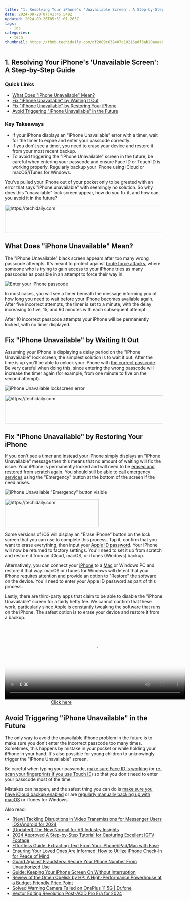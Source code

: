 ```yaml
---
title: "1. Resolving Your iPhone's 'Unavailable Screen': A Step-by-Step Guide"
date: 2024-09-20T07:41:45.548Z
updated: 2024-09-26T05:51:01.265Z
tags:
  - ios
categories:
  - tech
thumbnail: https://thmb.techidaily.com/df2009c639407c10216adf3ab20aeaa652a10152c64c0456c40360dd20bfbffb.jpeg
---
```


## 1. Resolving Your iPhone's 'Unavailable Screen': A Step-by-Step Guide

### Quick Links

* [What Does "iPhone Unavailable" Mean?](https://ios-location-track.techidaily.com/in-2024-9-best-phone-monitoring-apps-for-apple-iphone-13-pro-drfone-by-drfone-virtual-ios/)
* [Fix "iPhone Unavailable" by Waiting It Out](https://fox-http.techidaily.com/updated-editmasters-selecting-the-best-4k-screens-for-creatives/)
* [Fix "iPhone Unavailable" by Restoring Your iPhone](https://review-topics.techidaily.com/put-and-play-mkv-movies-on-xiaomi-redmi-k70-pro-by-aiseesoft-video-converter-play-mkv-on-android/)
* [Avoid Triggering "iPhone Unavailable" in the Future](https://some-skills.techidaily.com/2024-approved-the-ultimate-guide-to-ppro-fs-viewing/)

### Key Takeaways

* If your iPhone displays an "iPhone Unavailable" error with a timer, wait for the timer to expire and enter your passcode correctly.
* If you don't see a timer, you need to erase your device and restore it from your most recent backup.
* To avoid triggering the "iPhone Unavailable" screen in the future, be careful when entering your passcode and ensure Face ID or Touch ID is working properly. Regularly backup your iPhone using iCloud or macOS/iTunes for Windows.

 You've pulled your iPhone out of your pocket only to be greeted with an error that says "iPhone unavailable" with seemingly no solution. So why does this "unavailable" lock screen appear, how do you fix it, and how can you avoid it in the future?

<!-- affiliate ads begin -->
<a href="https://aligracehair.sjv.io/c/5597632/1880976/19272" target="_top" id="1880976">
  <img src="//a.impactradius-go.com/display-ad/19272-1880976" border="0" alt="https://techidaily.com" width="728" height="90"/>
</a>
<img height="0" width="0" src="https://aligracehair.sjv.io/i/5597632/1880976/19272" style="position:absolute;visibility:hidden;" border="0" />
<!-- affiliate ads end -->

##  What Does "iPhone Unavailable" Mean?

 The "iPhone Unavailable" black screen appears after too many wrong passcode attempts. It's meant to protect against [brute force attacks](https://discover-best.techidaily.com/integrating-hyperautomation-with-sap-cloud-revolutionizing-the-financial-industry-through-abbyy-solutions/), where someone who is trying to gain access to your iPhone tries as many passcodes as possible in an attempt to force their way in.

![Enter your iPhone passcode](https://static1.howtogeekimages.com/wordpress/wp-content/uploads/2022/11/enter_passcode_iphone.jpg) 

 In most cases, you will see a timer beneath the message informing you of how long you need to wait before your iPhone becomes available again. After five incorrect attempts, the timer is set to a minute, with the delay increasing to five, 15, and 60 minutes with each subsequent attempt.

 After 10 incorrect passcode attempts your iPhone will be permanently locked, with no timer displayed.

##  Fix "iPhone Unavailable" by Waiting It Out

 Assuming your iPhone is displaying a delay period on the "iPhone Unavailable" lock screen, the simplest solution is to wait it out. After the time is up you'll be able to unlock your iPhone with [the correct passcode](https://extra-skills.techidaily.com/new-mastering-srt-file-playback-on-both-oses/). Be very careful when doing this, since entering the wrong passcode will increase the timer again (for example, from one minute to five on the second attempt).

![iPhone Unavailable lockscreen error](https://static1.howtogeekimages.com/wordpress/wp-content/uploads/2022/11/iphone_unavailable_650.png) 

<!-- affiliate ads begin -->
<a href="https://appsumo.8odi.net/c/5597632/2044586/7443" target="_top" id="2044586">
  <img src="//a.impactradius-go.com/display-ad/7443-2044586" border="0" alt="https://techidaily.com" width="728" height="90"/>
</a>
<img height="0" width="0" src="https://appsumo.8odi.net/i/5597632/2044586/7443" style="position:absolute;visibility:hidden;" border="0" />
<!-- affiliate ads end -->

##  Fix "iPhone Unavailable" by Restoring Your iPhone

 If you don't see a timer and instead your iPhone simply displays an "iPhone Unavailable" message then this means that no amount of waiting will fix the issue. Your iPhone is permanently locked and will need to be [erased and restored](https://screen-mirroring-recording.techidaily.com/enhancing-presentations-the-captivate-way/) from scratch again. You should still be able to [call emergency services](https://technical-tips.techidaily.com/gmail-tips-detecting-emails-that-have-been-opened-by-recipients/) using the "Emergency" button at the bottom of the screen if the need arises.

![iPhone Unavailable "Emergency" button visible](https://static1.howtogeekimages.com/wordpress/wp-content/uploads/2022/11/iphone_unavailable_emergency.png) 

<!-- affiliate ads begin -->
<a href="https://wigfever.sjv.io/c/5597632/2005183/22899" target="_top" id="2005183">
  <img src="//a.impactradius-go.com/display-ad/22899-2005183" border="0" alt="https://techidaily.com" width="300" height="90"/>
</a>
<img height="0" width="0" src="https://wigfever.sjv.io/i/5597632/2005183/22899" style="position:absolute;visibility:hidden;" border="0" />
<!-- affiliate ads end -->

 Some versions of iOS will display an "Erase iPhone" button on the lock screen that you can use to complete this process. Tap it, confirm that you want to erase everything, then input your [Apple ID password](https://techidaily.com/why-stellar-data-recovery-for-iphone-6-plus-takes-time-in-scanning-my-iphone-stellar-by-stellar-data-recovery-ios-iphone-data-recovery/). Your iPhone will now be returned to factory settings. You'll need to set it up from scratch and restore it from an iCloud, macOS, or iTunes (Windows) backup.

 Alternatively, you can connect your [iPhone](https://vimeo-videos.techidaily.com/in-2024-quick-vimeo-transformation-tips-easy-to-create-gifs/) to a [Mac](https://techno-recovery.techidaily.com/cat5-or-cat6-choosing-the-right-ethernet-cable-for-your-network-needs/) or Windows PC and restore it that way. macOS or iTunes for Windows will detect that your iPhone requires attention and provide an option to "Restore" the software on the device. You'll need to enter your Apple ID password as part of this process.

 Lastly, there are third-party apps that claim to be able to disable the "iPhone Unavailable" screen for a fairly hefty fee. We cannot confirm that these work, particularly since Apple is constantly tweaking the software that runs on the iPhone. The safest option is to erase your device and restore it from a backup.

<!-- affiliate ads begin -->
<span id="1993645">
					<video width="576" height="240" style="cursor:pointer"
           poster="//a.impactradius-go.com/display-clicktoplayimage/1993645.png"
           onclick="if(!this.playClicked){this.play();this.setAttribute('controls',true);this.playClicked=true;}">
	   <source src="//a.impactradius-go.com/display-ad/22993-1993645">
	   <img src="//a.impactradius-go.com/display-clicktoplayimage/1993645.png" style="border: none; height: 100%; width: 100%; object-fit: contain">
	</video>
	<div style="width:360px;text-align:center"><a href="javascript:window.open(decodeURIComponent('https%3A%2F%2Fhomestyler.sjv.io%2Fc%2F5597632%2F1993645%2F22993'), '_blank');void(0);">Click here</a></div>
</span>
<img height="0" width="0" src="https://imp.pxf.io/i/5597632/1993645/22993" style="position:absolute;visibility:hidden;" border="0" />
<!-- affiliate ads end -->

##  Avoid Triggering "iPhone Unavailable" in the Future

 The only way to avoid the unavailable iPhone problem in the future is to make sure you don't enter the incorrect passcode too many times. Sometimes, this happens by mistake in your pocket or while holding your iPhone in your hand. It's also possible for young children to unknowingly trigger the "iPhone Unavailable" screen.

 Be careful when typing your passcode, [make sure Face ID is working](https://extra-support.techidaily.com/new-premium-panzoid-structure-packs/) (or [re-scan your fingerprints if you use Touch ID](https://tiktok-video-recordings.techidaily.com/updated-2024-approved-a-blueprint-building-an-individualistic-tiktok-identifier/)) so that you don't need to enter your passcode most of the time.

 Mistakes can happen, and the safest thing you can do is [make sure you have iCloud backup enabled](https://facebook-videos.techidaily.com/updated-fundamentals-of-copywriting-for-engaging-fb-campaigns/) or are [regularly manually backing up with macOS](https://location-fake.techidaily.com/a-detailed-guide-on-faking-your-location-in-mozilla-firefox-on-motorola-moto-g73-5g-drfone-by-drfone-virtual-android/) or iTunes for Windows.

<ins class="adsbygoogle"
     style="display:block"
     data-ad-format="autorelaxed"
     data-ad-client="ca-pub-7571918770474297"
     data-ad-slot="1223367746"></ins>

<ins class="adsbygoogle"
     style="display:block"
     data-ad-client="ca-pub-7571918770474297"
     data-ad-slot="8358498916"
     data-ad-format="auto"
     data-full-width-responsive="true"></ins>

<span class="atpl-alsoreadstyle">Also read:</span>
<div><ul>
<li><a href="https://facebook-video-content.techidaily.com/new-tackling-disruptions-in-video-transmissions-for-messenger-users-iosandroid-for-2024/"><u>[New] Tackling Disruptions in Video Transmissions for Messenger Users iOS/Android for 2024</u></a></li>
<li><a href="https://some-guidance.techidaily.com/updated-the-new-normal-for-vr-industry-insights/"><u>[Updated] The New Normal for VR Industry Insights</u></a></li>
<li><a href="https://instagram-videos.techidaily.com/2024-approved-a-step-by-step-tutorial-for-capturing-excellent-igtv-footage/"><u>2024 Approved A Step-by-Step Tutorial for Capturing Excellent IGTV Footage</u></a></li>
<li><a href="https://os-tips.techidaily.com/effortless-guide-extracting-text-from-your-iphoneipadmac-with-ease/"><u>Effortless Guide: Extracting Text From Your iPhone/iPad/Mac with Ease</u></a></li>
<li><a href="https://os-tips.techidaily.com/ensuring-your-loved-ones-are-informed-how-to-utilize-iphone-check-in-for-peace-of-mind/"><u>Ensuring Your Loved Ones Are Informed: How to Utilize iPhone Check-In for Peace of Mind</u></a></li>
<li><a href="https://os-tips.techidaily.com/guard-against-fraudsters-secure-your-phone-number-from-unauthorized-use/"><u>Guard Against Fraudsters: Secure Your Phone Number From Unauthorized Use</u></a></li>
<li><a href="https://os-tips.techidaily.com/guide-keeping-your-iphone-screen-on-without-interruption/"><u>Guide: Keeping Your iPhone Screen On Without Interruption</u></a></li>
<li><a href="https://buynow-info.techidaily.com/review-of-the-omen-obelisk-by-hp-a-high-performance-powerhouse-at-a-budget-friendly-price-point/"><u>Review of the Omen Obelisk by HP: A High-Performance Powerhouse at a Budget-Friendly Price Point</u></a></li>
<li><a href="https://fix-guide.techidaily.com/solved-warning-camera-failed-on-oneplus-11-5g-drfone-by-drfone-fix-android-problems-fix-android-problems/"><u>Solved Warning Camera Failed on OnePlus 11 5G | Dr.fone</u></a></li>
<li><a href="https://some-guidance.techidaily.com/vector-editing-revolution-post-acid-pro-era-for-2024/"><u>Vector Editing Revolution Post-ACID Pro Era for 2024</u></a></li>
</ul></div>

